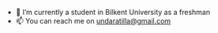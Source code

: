 - 🌱 I’m currently a student in Bilkent University as a freshman
- 📫 You can reach me on undaratilla@gmail.com

<!---
AtillaUndar/AtillaUndar is a ✨ special ✨ repository because its `README.md` (this file) appears on your GitHub profile.
You can click the Preview link to take a look at your changes.
--->
